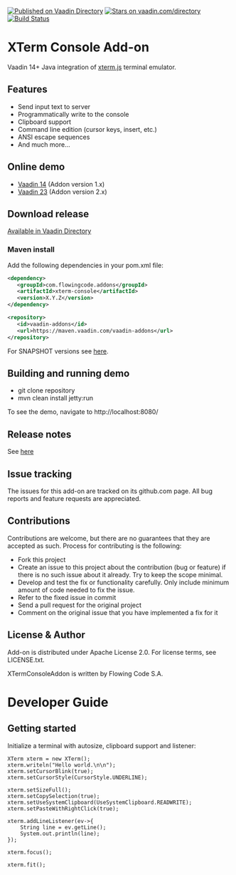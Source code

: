 [![Published on Vaadin Directory](https://img.shields.io/badge/Vaadin%20Directory-published-00b4f0.svg)](https://vaadin.com/directory/component/xterm-console-addon)
[![Stars on vaadin.com/directory](https://img.shields.io/vaadin-directory/star/xterm-console-addon.svg)](https://vaadin.com/directory/component/xterm-console-addon)
[![Build Status](https://jenkins.flowingcode.com/job/XTerm-2-addon/badge/icon)](https://jenkins.flowingcode.com/job/XTerm-2-addon)

# XTerm Console Add-on

Vaadin 14+ Java integration of [xterm.js](https://xtermjs.org/) terminal emulator.

## Features

* Send input text to server
* Programmatically write to the console
* Clipboard support 
* Command line edition (cursor keys, insert, etc.)
* ANSI escape sequences
* And much more...

## Online demo

* [Vaadin 14](http://addonsv14.flowingcode.com/xterm) (Addon version 1.x)
* [Vaadin 23](http://addonsv23.flowingcode.com/xterm) (Addon version 2.x)

## Download release

[Available in Vaadin Directory](https://vaadin.com/directory/component/xterm-console-addon)

### Maven install

Add the following dependencies in your pom.xml file:

```xml
<dependency>
   <groupId>com.flowingcode.addons</groupId>
   <artifactId>xterm-console</artifactId>
   <version>X.Y.Z</version>
</dependency>
```
<!-- the above dependency should be updated with latest released version information -->

```xml
<repository>
   <id>vaadin-addons</id>
   <url>https://maven.vaadin.com/vaadin-addons</url>
</repository>
```

For SNAPSHOT versions see [here](https://maven.flowingcode.com/snapshots/).

## Building and running demo

- git clone repository
- mvn clean install jetty:run

To see the demo, navigate to http://localhost:8080/

## Release notes

See [here](https://github.com/FlowingCode/XTermConsoleAddon/releases)

## Issue tracking

The issues for this add-on are tracked on its github.com page. All bug reports and feature requests are appreciated. 

## Contributions

Contributions are welcome, but there are no guarantees that they are accepted as such. Process for contributing is the following:

- Fork this project
- Create an issue to this project about the contribution (bug or feature) if there is no such issue about it already. Try to keep the scope minimal.
- Develop and test the fix or functionality carefully. Only include minimum amount of code needed to fix the issue.
- Refer to the fixed issue in commit
- Send a pull request for the original project
- Comment on the original issue that you have implemented a fix for it

## License & Author

Add-on is distributed under Apache License 2.0. For license terms, see LICENSE.txt.

XTermConsoleAddon is written by Flowing Code S.A.

# Developer Guide

## Getting started

Initialize a terminal with autosize, clipboard support and listener:
```
XTerm xterm = new XTerm();
xterm.writeln("Hello world.\n\n");
xterm.setCursorBlink(true);
xterm.setCursorStyle(CursorStyle.UNDERLINE);
    	
xterm.setSizeFull();
xterm.setCopySelection(true);
xterm.setUseSystemClipboard(UseSystemClipboard.READWRITE);
xterm.setPasteWithRightClick(true);

xterm.addLineListener(ev->{
    String line = ev.getLine();
    System.out.println(line);
});	
		
xterm.focus();
    	
xterm.fit();
```
